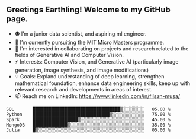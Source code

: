 ## Greetings Earthling! Welcome to my GitHub page.

- 👽 I’m a junior data scientist, and aspiring ml engineer.
- 🔭 I’m currently pursuiting the MIT Micro Masters programme.
- 👯 I'm interested in collaborating on projects and research related to the fields of Generative AI and Computer Vision.
- ⚡ Interests: Computer Vision, and Generative AI (particularly image generation, image synthesis, and image modifications)
- 💡 Goals: Expland understanding of deep learning, strengthen mathematical foundation, enhance data engineering skills, keep up with relevant research and developments in areas of interest.
- 📫 Reach me on LinkedIn: https://www.linkedin.com/in/filsan-musa/

```
SQL       █████████████████████████████████▒░░░░░░░░   85.00 %
Python    █████████████████████████████▒░░░░░░░░░░░░   75.00 %
Spark     █████████████████▒░░░░░░░░░░░░░░░░░░░░░░░░   45.00 %
MongoDB   █████████████▒░░░░░░░░░░░░░░░░░░░░░░░░░░░░   35.00 %
Julia     █▒░░░░░░░░░░░░░░░░░░░░░░░░░░░░░░░░░░░░░░░░   05.00 %
```
<!--
**filsan95/filsan95** is a ✨ _special_ ✨ repository because its `README.md` (this file) appears on your GitHub profile.

Here are some ideas to get you started:

- 👽 I’m a data scientist 
- 🔭 I’m currently pursuiting the MIT Micro Masters programme.
- 👯 I’m looking to collaborate on innovative projects and research papers related to the fields of Generative AI and Computer Vision.
- 🤔 I’m looking for help with 
- 🫥 Checkout my project, and let me know your thoughs
- 📫 Reach Me via LinkedIn: https://www.linkedin.com/in/filsan-musa/
- ⚡ Interests: Computer Vision, and Generative AI (particularly image generation, image synthesis, and image modifications)
-->
